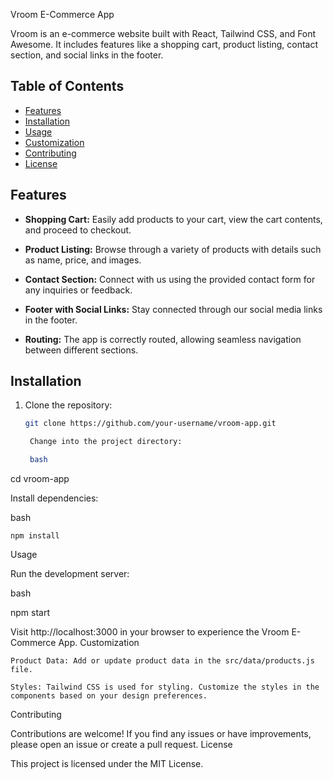  Vroom E-Commerce App

Vroom is an e-commerce website built with React, Tailwind CSS, and Font Awesome. It includes features like a shopping cart, product listing, contact section, and social links in the footer.

## Table of Contents

- [Features](#features)
- [Installation](#installation)
- [Usage](#usage)
- [Customization](#customization)
- [Contributing](#contributing)
- [License](#license)

## Features

- **Shopping Cart:** Easily add products to your cart, view the cart contents, and proceed to checkout.

- **Product Listing:** Browse through a variety of products with details such as name, price, and images.

- **Contact Section:** Connect with us using the provided contact form for any inquiries or feedback.

- **Footer with Social Links:** Stay connected through our social media links in the footer.

- **Routing:** The app is correctly routed, allowing seamless navigation between different sections.

## Installation

1. Clone the repository:

   ```bash
   git clone https://github.com/your-username/vroom-app.git

    Change into the project directory:

    bash

cd vroom-app

Install dependencies:

bash

    npm install

Usage

Run the development server:

bash

npm start

Visit http://localhost:3000 in your browser to experience the Vroom E-Commerce App.
Customization

    Product Data: Add or update product data in the src/data/products.js file.

    Styles: Tailwind CSS is used for styling. Customize the styles in the components based on your design preferences.

Contributing

Contributions are welcome! If you find any issues or have improvements, please open an issue or create a pull request.
License

This project is licensed under the MIT License.